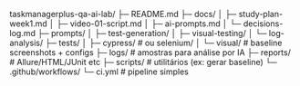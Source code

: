 taskmanagerplus-qa-ai-lab/
├─ README.md
├─ docs/
│  ├─ study-plan-week1.md
│  ├─ video-01-script.md
│  ├─ ai-prompts.md
│  └─ decisions-log.md
├─ prompts/
│  ├─ test-generation/
│  ├─ visual-testing/
│  └─ log-analysis/
├─ tests/
│  ├─ cypress/           # ou selenium/
│  └─ visual/            # baseline screenshots + configs
├─ logs/                 # amostras para análise por IA
├─ reports/              # Allure/HTML/JUnit etc
├─ scripts/              # utilitários (ex: gerar baseline)
└─ .github/workflows/
   └─ ci.yml             # pipeline simples
